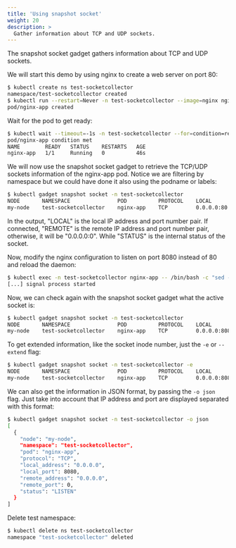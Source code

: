 ```yaml
---
title: 'Using snapshot socket'
weight: 20
description: >
  Gather information about TCP and UDP sockets.
---
```


The snapshot socket gadget gathers information about TCP and UDP sockets.

We will start this demo by using nginx to create a web server on port 80:

```bash
$ kubectl create ns test-socketcollector
namespace/test-socketcollector created
$ kubectl run --restart=Never -n test-socketcollector --image=nginx nginx-app --port=80
pod/nginx-app created
```

Wait for the pod to get ready:

```bash
$ kubectl wait --timeout=-1s -n test-socketcollector --for=condition=ready pod/nginx-app ; kubectl get pod -n test-socketcollector
pod/nginx-app condition met
NAME        READY   STATUS    RESTARTS   AGE
nginx-app   1/1     Running   0          46s
```

We will now use the snapshot socket gadget to retrieve the TCP/UDP sockets information
of the nginx-app pod. Notice we are filtering by namespace but we could have
done it also using the podname or labels:

```bash
$ kubectl gadget snapshot socket -n test-socketcollector
NODE       NAMESPACE               POD          PROTOCOL    LOCAL         REMOTE       STATUS
my-node    test-socketcollector    nginx-app    TCP         0.0.0.0:80    0.0.0.0:0    LISTEN
```

In the output, "LOCAL" is the local IP address and port number pair.
If connected, "REMOTE" is the remote IP address and port number pair,
otherwise, it will be "0.0.0.0:0". While "STATUS" is the internal
status of the socket.

Now, modify the nginx configuration to listen on port 8080 instead of 80 and reload the daemon:

```bash
$ kubectl exec -n test-socketcollector nginx-app -- /bin/bash -c "sed -i 's/listen \+80;/listen\t8080;/g' /etc/nginx/conf.d/default.conf && exec nginx -s reload"
[...] signal process started
```

Now, we can check again with the snapshot socket gadget what the active socket is:

```bash
$ kubectl gadget snapshot socket -n test-socketcollector
NODE       NAMESPACE               POD          PROTOCOL    LOCAL           REMOTE       STATUS
my-node    test-socketcollector    nginx-app    TCP         0.0.0.0:8080    0.0.0.0:0    LISTEN
```

To get extended information, like the socket inode number, just the `-e` or `--extend` flag:

```bash
$ kubectl gadget snapshot socket -n test-socketcollector -e
NODE       NAMESPACE               POD          PROTOCOL    LOCAL           REMOTE       STATUS         INODE
my-node    test-socketcollector    nginx-app    TCP         0.0.0.0:8080    0.0.0.0:0    LISTEN         22866
```

We can also get the information in JSON format, by passing the `-o json` flag.
Just take into account that IP address and port are displayed separated with this format:

```bash
$ kubectl gadget snapshot socket -n test-socketcollector -o json
[
  {
    "node": "my-node",
    "namespace": "test-socketcollector",
    "pod": "nginx-app",
    "protocol": "TCP",
    "local_address": "0.0.0.0",
    "local_port": 8080,
    "remote_address": "0.0.0.0",
    "remote_port": 0,
    "status": "LISTEN"
  }
]
```

Delete test namespace:

```bash
$ kubectl delete ns test-socketcollector
namespace "test-socketcollector" deleted
```
